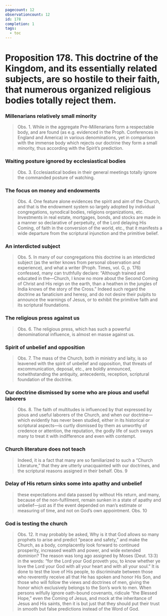 ```yaml
---
pagecount: 12
observationcount: 12
id: 178
completion: 1
tags:
  - toc
---
```

# Proposition 178. This doctrine of the Kingdom, and its essentially related subjects, are so hostile to their faith, that numerous organized religious bodies totally reject them.
### Millenarians relatively small minority
>Obs. 1. While in the aggregate Pre-Millenarians form a respectable body, and are found (as e.g. evidenced in the Proph. Conferences in England and America) in various denominations, yet in comparison with the immense body which rejects our doctrine they form a small minority, thus according with the Spirit’s prediction.
### Waiting posture ignored by ecclesiastical bodies
>Obs. 3. Ecclesiastical bodies in their general meetings totally ignore the commanded posture of watching.
### The focus on money and endowments
>Obs. 4. One feature alone evidences the spirit and aim of the Church, and that is the endowment system so largely adopted by individual congregations, synodical bodies, religions organizations, etc. Investments in real estate, mortgages, bonds, and stocks are made in a manner so declarative of perpetuity, of the Lord delaying His Coming, of faith in the conversion of the world, etc., that it manifests a wide departure from the scriptural injunction and the primitive belief.
### An interdicted subject
>Obs. 5. In many of our congregations this doctrine is an interdicted subject (as the writer knows from personal observation and experience), and what a writer (Proph. Times, vol. G, p. 176) confessed, many can truthfully declare: “Although trained and educated in the—Church, I know no more about the Second Coming of Christ and His reign on the earth, than a heathen in the jungles of India knows of the story of the Cross.” Indeed such regard the doctrine as fanaticism and heresy, and do not desire their pulpits to announce the warnings of Jesus, or to exhibit the primitive faith and its scriptural foundations.
### The religious press against us
>Obs. 6. The religious press, which has such a powerful denominational influence, is almost en masse against us.
### Spirit of unbelief and opposition
>Obs. 7. The mass of the Church, both in ministry and laity, is so leavened with the spirit of unbelief and opposition, that threats of excommunication, deposal, etc., are boldly announced, notwithstanding the antiquity, antecedents, reception, scriptural foundation of the doctrine.
### Our doctrine dismissed by some who are pious and useful laborers
>Obs. 8. The faith of multitudes is influenced by that expressed by pious and useful laborers of the Church, and when our doctrine—which evidently has never been studied, either in its historical or scriptural aspects—is curtly dismissed by them as unworthy of credence or attention, the reputation, the godly life of such sways many to treat it with indifference and even with contempt.
### Church literature does not teach
>Indeed, it is a fact that many are so familiarized to such a “Church Literature,” that they are utterly unacquainted with our doctrines, and the scriptural reasons assigned in their behalf.
>Obs. 9
### Delay of His return sinks some into apathy and unbelief
>these expectations and data passed by without His return, and many, because of the non-fulfilment, remain sunken in a state of apathy and unbelief—just as if the event depended on man’s estimate or measuring of time, and not on God’s own appointment.
>Obs. 10
### God is testing the church
>Obs. 12. It may probably be asked, Why is it that God allows so many prophets to arise and predict “peace and safety,” and make the Church, as a body, complacently look forward to continued prosperity, increased wealth and power, and wide extended dominion? The reason was long ago assigned by Moses (Deut. 13:3) in the words: “for the Lord your God proveth you, to know whether ye love the Lord your God with all your heart and with all your soul.” It is done to test the love of His people, to discriminate between those who reverently receive all that He has spoken and honor His Son, and those who will follow the views and doctrines of men, giving the honor which exclusively belongs to the Son’s work to men. When persons wilfully ignore oath-bound covenants, ridicule “the Blessed Hope,” even the Coming of Jesus, and mock at the inheritance of Jesus and His saints, then it is but just that they should put their trust in smooth but false predictions instead of the Word of God.



